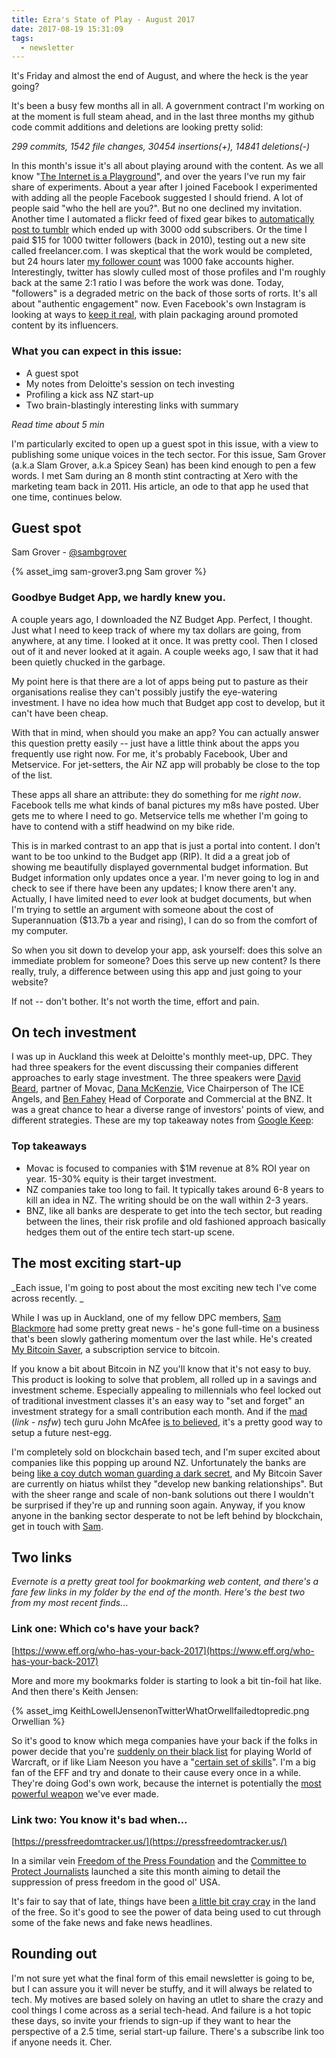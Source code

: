 ```yaml
---
title: Ezra's State of Play - August 2017
date: 2017-08-19 15:31:09
tags:
  - newsletter
---
```

It's Friday and almost the end of August, and where the heck is the year going?

It's been a busy few months all in all. A government contract I'm working on at the moment is full steam ahead, and in the last three months my github code commit additions and deletions are looking pretty solid:

_299 commits, 1542 file changes, 30454 insertions(+), 14841 deletions(-)_

In this month's issue it's all about playing around with the content. As we all know "[The Internet is a Playground](https://twitter.com/sambgrover?lang=en)", and over the years I've run my fair share of experiments. About a year after I joined Facebook I experimented with adding all the people Facebook suggested I should friend. A lot of people said "who the hell are you?". But no one declined my invitation. Another time I automated a flickr feed of fixed gear bikes to [automatically post to tumblr](http://marketing.passionfruit.co.nz/t/r-l-jljhuiyd-l-j/) which ended up with 3000 odd subscribers. Or the time I paid $15 for 1000 twitter followers (back in 2010), testing out a new site called freelancer.com. I was skeptical that the work would be completed, but 24 hours later [my follower count](https://ffffixie-blog.tumblr.com/) was 1000 fake accounts higher. Interestingly, twitter has slowly culled most of those profiles and I'm roughly back at the same 2:1 ratio I was before the work was done. Today, "followers" is a degraded metric on the back of those sorts of rorts. It's all about "authentic engagement" now. Even Facebook's own Instagram is looking at ways to [keep it real](https://www.vox.com/2017/6/14/15792402/instagram-celebrities-branded-paid-content-posts-ads-advertising-ftc), with plain packaging around promoted content by its influencers.

### What you can expect in this issue:

*   A guest spot
*   My notes from Deloitte's session on tech investing
*   Profiling a kick ass NZ start-up
*   Two brain-blastingly interesting links with summary

_Read time about 5 min_

I'm particularly excited to open up a guest spot in this issue, with a view to publishing some unique voices in the tech sector. For this issue, Sam Grover (a.k.a Slam Grover, a.k.a Spicey Sean) has been kind enough to pen a few words. I met Sam during an 8 month stint contracting at Xero with the marketing team back in 2011. His article, an ode to that app he used that one time, continues below.

## Guest spot

Sam Grover - [@sambgrover](https://twitter.com/sambgrover?lang=en)

{% asset_img sam-grover3.png Sam grover %}

### Goodbye Budget App, we hardly knew you.

A couple years ago, I downloaded the NZ Budget App. Perfect, I thought. Just what I need to keep track of where my tax dollars are going, from anywhere, at any time. I looked at it once. It was pretty cool. Then I closed out of it and never looked at it again. A couple weeks ago, I saw that it had been quietly chucked in the garbage.

My point here is that there are a lot of apps being put to pasture as their organisations realise they can't possibly justify the eye-watering investment. I have no idea how much that Budget app cost to develop, but it can't have been cheap.

With that in mind, when should you make an app? You can actually answer this question pretty easily -- just have a little think about the apps you frequently use right now.  For me, it's  probably Facebook, Uber and Metservice. For jet-setters, the Air NZ app will probably be close to the top of the list.

These apps all share an attribute: they do something for me _right now_. Facebook tells me what kinds of banal pictures my m8s have posted. Uber gets me to where I need to go. Metservice tells me whether I'm going to have to contend with a stiff headwind on my bike ride.

This is in marked contrast to an app that is just a portal into content. I don't want to be too unkind to the Budget app (RIP). It did a a great job of showing me beautifully displayed governmental budget information. But Budget information only updates once a year. I'm never going to log in and check to see if there have been any updates; I know there aren't any. Actually, I have limited need to _ever_ look at budget documents, but when I'm trying to settle an argument with someone about the cost of Superannuation ($13.7b a year and rising), I can do so from the comfort of my computer.

So when you sit down to develop your app, ask yourself: does this solve an immediate problem for someone? Does this serve up new content? Is there really, truly, a difference between using this app and just going to your website?

If not -- don't bother. It's not worth the time, effort and pain.

## On tech investment

I was up in Auckland this week at Deloitte's monthly meet-up, DPC. They had three speakers for the event discussing their companies different approaches to early stage investment. The three speakers were [David Beard](https://www.linkedin.com/in/david-beard-99110216/), partner of Movac, [Dana McKenzie](https://www.linkedin.com/in/daniela-mckenzie-92a01b26/?ppe=1), Vice Chairperson of The ICE Angels, and [Ben Fahey](https://www.linkedin.com/in/ben-fahey-a4341938/) Head of Corporate and Commercial at the BNZ. It was a great chance to hear a diverse range of investors' points of view, and different strategies. These are my top takeaway notes from [Google Keep](https://keep.google.com):

### Top takeaways

*   Movac is focused to companies with $1M revenue at 8% ROI year on year. 15-30% equity is their target investment.
*   NZ companies take too long to fail. It typically takes around 6-8 years to kill an idea in NZ. The writing should be on the wall within 2-3 years.
*   BNZ, like all banks are desperate to get into the tech sector, but reading between the lines, their risk profile and old fashioned approach basically hedges them out of the entire tech start-up scene.

## The most exciting start-up

_Each issue, I'm going to post about the most exciting new tech I've come across recently. _

While I was up in Auckland, one of my fellow DPC members, [Sam Blackmore](https://www.linkedin.com/in/sam-blackmore-9a459a56/) had some pretty great news - he's gone full-time on a business that's been slowly gathering momentum over the last while. He's created [My Bitcoin Saver](https://vimba.co/), a subscription service to bitcoin.

If you know a bit about Bitcoin in NZ you'll know that it's not easy to buy. This product is looking to solve that problem, all rolled up in a savings and investment scheme. Especially appealing to millennials who feel locked out of traditional investment classes it's an easy way to "set and forget" an investment strategy for a small contribution each month. And if the [mad](https://www.vice.com/en_us/article/kwn5yy/john-mcafee-bath-salts-belize-murder-fugitive-gregory-faull) (_link - nsfw_) tech guru John McAfee [is to believed](https://nypost.com/2017/07/19/cybersecurity-legend-i-will-eat-my-d-k-if-i-lose-500k-bitcoin-bet/), it's a pretty good way to setup a future nest-egg.

I'm completely sold on blockchain based tech, and I'm super excited about companies like this popping up around NZ. Unfortunately the banks are being [like a coy dutch woman guarding a dark secret](https://www.quotes.net/show-quote/63461), and My Bitcoin Saver are currently on hiatus whilst they "develop new banking relationships". But with the sheer range and scale of non-bank solutions out there I wouldn't be surprised if they're up and running soon again. Anyway, if you know anyone in the banking sector desperate to not be left behind by blockchain, get in touch with [Sam](https://www.linkedin.com/in/sam-blackmore-9a459a56/).

## Two links

_Evernote is a pretty great tool for bookmarking web content, and there's a fare few links in my folder by the end of the month. Here's the best two from my most recent finds._..

### Link one: Which co's have your back?

[https://www.eff.org/who-has-your-back-2017](https://www.eff.org/who-has-your-back-2017)

More and more my bookmarks folder is starting to look a bit tin-foil hat like. And then there's Keith Jensen:

{% asset_img KeithLowellJensenonTwitterWhatOrwellfailedtopredic.png Orwellian %}

So it's good to know which mega companies have your back if the folks in power decide that you're [suddenly on their black list](https://en.wikipedia.org/wiki/First_they_came_...) for playing World of Warcraft, or if like Liam Neeson you have a "[certain set of skills](https://indianexpress.com/article/technology/tech-news-technology/fbi-arrested-cyber-expert-marcus-hutchins-who-ended-wannacry-attack-us-marshall-service-4781285/)". I'm a big fan of the EFF and try and donate to their cause every once in a while. They're doing God's own work, because the internet is potentially the [most powerful weapon](https://www.tripwire.com/state-of-security/security-data-protection/internet-isnt-vulnerable-weapon/) we've ever made.

### Link two: You know it's bad when...

[https://pressfreedomtracker.us/](https://pressfreedomtracker.us/)

In a similar vein [Freedom of the Press Foundation](https://freedom.press/) and the [Committee to Protect Journalists](https://cpj.org/) launched a site this month aiming to detail the suppression of press freedom in the good ol' USA.

It's fair to say that of late, things have been [a little bit cray cray](https://www.washingtonpost.com/news/the-fix/wp/2017/08/17/a-nazi-salute-a-kkk-hood-and-trump-magazine-covers-after-charlottesville-are-jarring/) in the land of the free. So it's good to see the power of data being used to cut through some of the fake news and fake news headlines.

## Rounding out

I'm not sure yet what the final form of this email newsletter is going to be, but I can assure you it will never be stuffy, and it will always be related to tech. My motives are based solely on having an utlet to share the crazy and cool things I come across as a serial tech-head. And failure is a hot topic these days, so invite your friends to sign-up if they want to hear the perspective of a 2.5 time, serial start-up failure. There's a subscribe link too if anyone needs it. Cher.